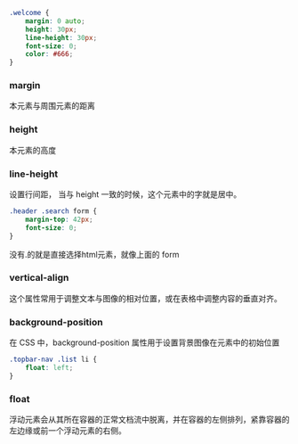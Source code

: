
```css
.welcome {
    margin: 0 auto;
    height: 30px;
    line-height: 30px;
    font-size: 0;
    color: #666;
}
```
### margin
本元素与周围元素的距离

### height
本元素的高度

### line-height
设置行间距， 当与 height 一致的时候，这个元素中的字就是居中。


```css
.header .search form {
    margin-top: 42px;
    font-size: 0;
}
```
没有.的就是直接选择html元素，就像上面的 form

### vertical-align
这个属性常用于调整文本与图像的相对位置，或在表格中调整内容的垂直对齐。

### background-position
在 CSS 中，background-position 属性用于设置背景图像在元素中的初始位置

```css
.topbar-nav .list li {
    float: left;
}
```
### float
浮动元素会从其所在容器的正常文档流中脱离，并在容器的左侧排列，紧靠容器的左边缘或前一个浮动元素的右侧。
